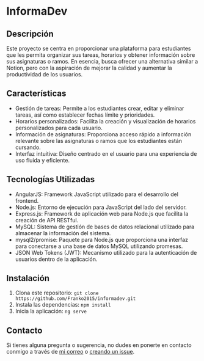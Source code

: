 # InformaDev

## Descripción
Este proyecto se centra en proporcionar una plataforma para estudiantes que les permita organizar sus tareas, horarios y obtener información sobre sus asignaturas o ramos. En esencia, busca ofrecer una alternativa similar a Notion, pero con la aspiración de mejorar la calidad y aumentar la productividad de los usuarios.

## Características
- Gestión de tareas: Permite a los estudiantes crear, editar y eliminar tareas, así como establecer fechas límite y prioridades.
- Horarios personalizados: Facilita la creación y visualización de horarios personalizados para cada usuario.
- Información de asignaturas: Proporciona acceso rápido a información relevante sobre las asignaturas o ramos que los estudiantes están cursando.
- Interfaz intuitiva: Diseño centrado en el usuario para una experiencia de uso fluida y eficiente.

## Tecnologías Utilizadas
- AngularJS: Framework JavaScript utilizado para el desarrollo del frontend.
- Node.js: Entorno de ejecución para JavaScript del lado del servidor.
- Express.js: Framework de aplicación web para Node.js que facilita la creación de API RESTful.
- MySQL: Sistema de gestión de bases de datos relacional utilizado para almacenar la información del sistema.
- mysql2/promise: Paquete para Node.js que proporciona una interfaz para conectarse a una base de datos MySQL utilizando promesas.
- JSON Web Tokens (JWT): Mecanismo utilizado para la autenticación de usuarios dentro de la aplicación.

## Instalación
1. Clona este repositorio: `git clone https://github.com/Franko2015/informadev.git`
2. Instala las dependencias: `npm install`
3. Inicia la aplicación: `ng serve`

## Contacto
Si tienes alguna pregunta o sugerencia, no dudes en ponerte en contacto conmigo a través de [mi correo](mailto:frako20155@gmail.com) o [creando un issue](https://github.com/Franko2015/informadev/issues).
